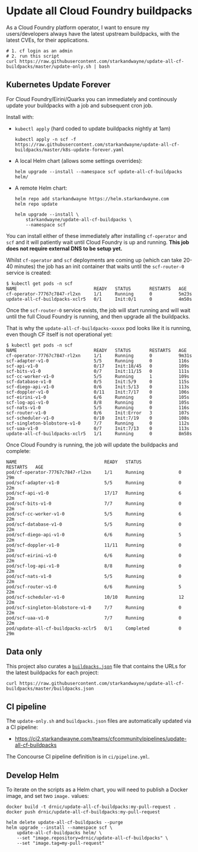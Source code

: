# Update all Cloud Foundry buildpacks

As a Cloud Foundry platform operator, I want to ensure my users/developers always have the latest upstream buildpacks, with the latest CVEs, for their applications.

```plain
# 1. cf login as an admin
# 2. run this script
curl https://raw.githubusercontent.com/starkandwayne/update-all-cf-buildpacks/master/update-only.sh | bash
```

## Kubernetes Update Forever

For Cloud Foundry/Eirini/Quarks you can immediately and continously update your buildpacks with a job and subsequent cron job.

Install with:

* `kubectl apply` (hard coded to update buildpacks nightly at 1am)

    ```plain
    kubectl apply -n scf -f https://raw.githubusercontent.com/starkandwayne/update-all-cf-buildpacks/master/k8s-update-forever.yaml
    ```

* A local Helm chart (allows some settings overrides):

    ```plain
    helm upgrade --install --namespace scf update-all-cf-buildpacks helm/
    ```

* A remote Helm chart:

    ```plain
    helm repo add starkandwayne https://helm.starkandwayne.com
    helm repo update

    helm upgrade --install \
        starkandwayne/update-all-cf-buildpacks \
        --namespace scf
    ```

You can install either of these immediately after installing `cf-operator` and `scf` and it will patiently wait until Cloud Foundry is up and running. **This job does not require external DNS to be setup yet.**

Whilst `cf-operator` and `scf` deployments are coming up (which can take 20-40 minutes) the job has an init container that waits until the `scf-router-0` service is created:

```plain
$ kubectl get pods -n scf
NAME                             READY   STATUS       RESTARTS   AGE
cf-operator-77767c7847-rl2xn     1/1     Running      0          5m23s
update-all-cf-buildpacks-xclr5   0/1     Init:0/1     0          4m50s
```

Once the `scf-router-0` service exists, the job will start running and will wait until the full Cloud Foundry is running, and then upgrade all the buildpacks.

That is why the `update-all-cf-buildpacks-xxxxx` pod looks like it is running, even though CF itself is not operational yet:

```plain
$ kubectl get pods -n scf
NAME                             READY   STATUS       RESTARTS   AGE
cf-operator-77767c7847-rl2xn     1/1     Running      0          9m31s
scf-adapter-v1-0                 5/5     Running      0          116s
scf-api-v1-0                     0/17    Init:18/45   0          109s
scf-bits-v1-0                    0/7     Init:11/15   0          111s
scf-cc-worker-v1-0               5/5     Running      1          109s
scf-database-v1-0                0/5     Init:5/9     0          115s
scf-diego-api-v1-0               0/6     Init:5/13    0          113s
scf-doppler-v1-0                 0/11    Init:7/17    0          106s
scf-eirini-v1-0                  6/6     Running      0          105s
scf-log-api-v1-0                 8/8     Running      0          105s
scf-nats-v1-0                    5/5     Running      0          116s
scf-router-v1-0                  0/6     Init:Error   3          107s
scf-scheduler-v1-0               0/10    Init:7/19    0          108s
scf-singleton-blobstore-v1-0     7/7     Running      0          112s
scf-uaa-v1-0                     0/7     Init:7/13    0          113s
update-all-cf-buildpacks-xclr5   1/1     Running      0          8m58s
```

Once Cloud Foundry is running, the job will update the buildpacks and complete:

```plain
NAME                                 READY   STATUS              RESTARTS   AGE
pod/cf-operator-77767c7847-rl2xn     1/1     Running             0          29m
pod/scf-adapter-v1-0                 5/5     Running             0          22m
pod/scf-api-v1-0                     17/17   Running             6          22m
pod/scf-bits-v1-0                    7/7     Running             0          22m
pod/scf-cc-worker-v1-0               5/5     Running             6          22m
pod/scf-database-v1-0                5/5     Running             0          22m
pod/scf-diego-api-v1-0               6/6     Running             5          22m
pod/scf-doppler-v1-0                 11/11   Running             0          22m
pod/scf-eirini-v1-0                  6/6     Running             0          22m
pod/scf-log-api-v1-0                 8/8     Running             0          22m
pod/scf-nats-v1-0                    5/5     Running             0          22m
pod/scf-router-v1-0                  6/6     Running             5          22m
pod/scf-scheduler-v1-0               10/10   Running             12         22m
pod/scf-singleton-blobstore-v1-0     7/7     Running             0          22m
pod/scf-uaa-v1-0                     7/7     Running             0          22m
pod/update-all-cf-buildpacks-xclr5   0/1     Completed           0          29m
```

## Data only

This project also curates a [`buildpacks.json`](https://github.com/starkandwayne/update-all-cf-buildpacks/blob/master/buildpacks.json) file that contains the URLs for the latest buildpacks for each project:

```plain
curl https://raw.githubusercontent.com/starkandwayne/update-all-cf-buildpacks/master/buildpacks.json
```

## CI pipeline

The `update-only.sh` and `buildpacks.json` files are automatically updated via a CI pipeline:

* https://ci2.starkandwayne.com/teams/cfcommunity/pipelines/update-all-cf-buildpacks

The Concourse CI pipeline definition is in `ci/pipeline.yml`.

## Develop Helm

To iterate on the scripts as a Helm chart, you will need to publish a Docker image, and set two `image.` values:

```plain
docker build -t drnic/update-all-cf-buildpacks:my-pull-request .
docker push drnic/update-all-cf-buildpacks:my-pull-request

helm delete update-all-cf-buildpacks --purge
helm upgrade --install --namespace scf \
    update-all-cf-buildpacks helm/ \
    --set "image.repository=drnic/update-all-cf-buildpacks" \
    --set "image.tag=my-pull-request"
```
